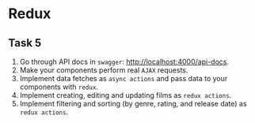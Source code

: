 # Redux

## Task 5
1. Go through API docs in `swagger`: [http://localhost:4000/api-docs](http://localhost:4000/api-docs).
2. Make your components perform real `AJAX` requests.
3. Implement data fetches as `async actions` and pass data to your components with `redux`.
4. Implement creating, editing and updating films as `redux actions`.
5. Implement filtering and sorting (by genre, rating, and release date) as `redux actions`.

